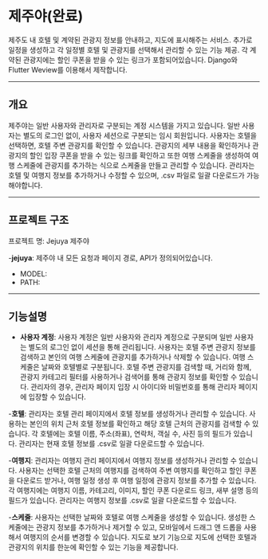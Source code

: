 # 제주야(완료)

제주도 내 호텔 및 계약된 관광지 정보를 안내하고, 지도에 표시해주는 서비스. 추가로 일정을 생성하고 각 일정별 호텔 및 관광지를 선택해서 관리할 수 있는 기능 제공.
각 계약된 관광지에는 할인 쿠폰을 받을 수 있는 링크가 포함되어있습니다.
Django와 Flutter Weview를 이용해서 제작합니다.

---

## 개요

제주야는 일반 사용자와 관리자로 구분되는 계정 시스템을 가지고 있습니다. 일반 사용자는 별도의 로그인 없이, 사용자 세션으로 구분되는 임시 회원입니다.
사용자는 호텔을 선택하면, 호텔 주변 관광지를 확인할 수 있습니다. 관광지의 세부 내용을 확인하거나 관광지의 할인 입장 쿠폰을 받을 수 있는 링크를 확인하고 또한 여행 스케줄을 생성하여 여행 스케줄에 관광지를 추가하는 식으로 스케줄을 만들고 관리할 수 있습니다.
관리자는 호텔 및 여행지 정보를 추가하거나 수정할 수 있으며, .csv 파일로 일괄 다운로드가 가능해야합니다.

---

## 프로젝트 구조

프로젝트 명: Jejuya 제주야

-**jejuya**:
제주야 내 모든 요청과 페이지 경로, API가 정의되어있습니다.
- MODEL:
- PATH:

---

## 기능설명

- **사용자 계정**:
사용자 계정은 일반 사용자와 관리자 계정으로 구분되며 일반 사용자는 별도의 로그인 없이 세션을 통해 관리됩니다. 사용자는 호텔 주변 관광지 정보를 검색하고 본인의 여행 스케줄에 관광지를 추가하거나 삭제할 수 있습니다. 여행 스케줄은 날짜와 호텔별로 구분됩니다.
호텔 주변 관광지를 검색할 때, 거리와 함께, 관광지 카테고리 필터를 사용하거나 검색어를 통해 관광지 정보를 확인할 수 있습니다.
관리자의 경우, 관리자 페이지 입장 시 아이디와 비밀번호를 통해 관리자 페이지에 입장할 수 있습니다.

-**호텔**:
관리자는 호텔 관리 페이지에서 호텔 정보를 생성하거나 관리할 수 있습니다. 사용하는 본인의 위치 근처 호텔 정보를 확인하고 해당 호텔 근처의 관광지를 검색할 수 있습니다.
각 호텔에는 호텔 이름, 주소(좌표), 연락처, 객실 수, 사진 등의 필드가 있습니다.
관리자는 현재 호텔 정보를 .csv로 일괄 다운로드할 수 있습니다.

-**여행지**:
관리자는 여행지 관리 페이지에서 여행지 정보를 생성하거나 관리할 수 있습니다. 사용자는 선택한 호텔 근처의 여행지를 검색하여 주변 여행지를 확인하고 할인 쿠폰을 다운로드 받거나, 여행 일정 생성 후 여행 일정에 관광지 정보를 추가할 수 있습니다.
각 여행지에는 여행지 이름, 카테고리, 이미지, 할인 쿠폰 다운로드 링크, 새부 설명 등의 필드가 있습니다.
관리자는 여행지 정보를 .csv로 일괄 다운로드할 수 있습니다.

-**스케줄**:
사용자는 선택한 날짜와 호텔로 여행 스케줄을 생성할 수 있습니다. 생성한 스케줄에는 관광지 정보를 추가하거나 제거할 수 있고, 모바일에서 드래그 앤 드롭을 사용해서 여행지의 순서를 변경할 수 있습니다.
지도로 보기 기능으로 지도에 선택한 호텔과 관광지의 위치를 한눈에 확인할 수 있는 기능을 제공합니다.
